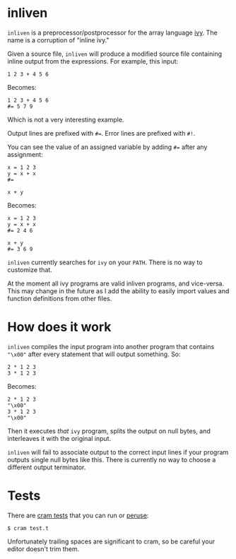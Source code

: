 # inliven

`inliven` is a preprocessor/postprocessor for the array language [ivy](https://github.com/robpike/ivy). The name is a corruption of "inline ivy."

Given a source file, `inliven` will produce a modified source file containing inline output from the expressions. For example, this input:

```ivy
1 2 3 + 4 5 6
```

Becomes:

```ivy
1 2 3 + 4 5 6
#= 5 7 9
```

Which is not a very interesting example.

Output lines are prefixed with `#=`. Error lines are prefixed with `#!`.

You can see the value of an assigned variable by adding `#=` after any assignment:

```ivy
x = 1 2 3
y = x + x
#=

x + y
```

Becomes:

```ivy
x = 1 2 3
y = x + x
#= 2 4 6

x + y
#= 3 6 9
```

`inliven` currently searches for `ivy` on your `PATH`. There is no way to customize that.

At the moment all ivy programs are valid inliven programs, and vice-versa. This may change in the future as I add the ability to easily import values and function definitions from other files.

# How does it work

`inliven` compiles the input program into another program that contains `"\x00"` after every statement that will output something. So:

```ivy
2 * 1 2 3
3 * 1 2 3
```

Becomes:

```ivy
2 * 1 2 3
"\x00"
3 * 1 2 3
"\x00"
```

Then it executes *that* `ivy` program, splits the output on null bytes, and interleaves it with the original input.

`inliven` will fail to associate output to the correct input lines if your program outputs single null bytes like this. There is currently no way to choose a different output terminator.

# Tests

There are [cram tests](https://bitheap.org/cram/) that you can run or [peruse](test.t):

    $ cram test.t

Unfortunately trailing spaces are significant to cram, so be careful your editor doesn't trim them.

